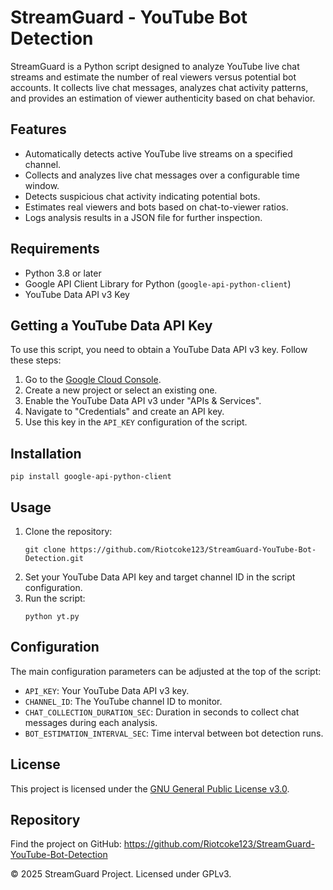 <!DOCTYPE html>
<html lang="en">
<head>
  <meta charset="UTF-8" />
  <meta name="viewport" content="width=device-width, initial-scale=1" />
</head>
<body>
  <h1>StreamGuard - YouTube Bot Detection</h1>
  <p>
    StreamGuard is a Python script designed to analyze YouTube live chat streams and estimate the number of real viewers versus potential bot accounts. 
    It collects live chat messages, analyzes chat activity patterns, and provides an estimation of viewer authenticity based on chat behavior.
  </p>

  <h2>Features</h2>
  <ul>
    <li>Automatically detects active YouTube live streams on a specified channel.</li>
    <li>Collects and analyzes live chat messages over a configurable time window.</li>
    <li>Detects suspicious chat activity indicating potential bots.</li>
    <li>Estimates real viewers and bots based on chat-to-viewer ratios.</li>
    <li>Logs analysis results in a JSON file for further inspection.</li>
  </ul>

  <h2>Requirements</h2>
  <ul>
    <li>Python 3.8 or later</li>
    <li>Google API Client Library for Python (<code>google-api-python-client</code>)</li>
    <li>YouTube Data API v3 Key</li>
  </ul>

  <h2>Getting a YouTube Data API Key</h2>
  <p>
    To use this script, you need to obtain a YouTube Data API v3 key. Follow these steps:
  </p>
  <ol>
    <li>Go to the <a href="https://console.cloud.google.com/" target="_blank" rel="noopener noreferrer">Google Cloud Console</a>.</li>
    <li>Create a new project or select an existing one.</li>
    <li>Enable the YouTube Data API v3 under "APIs & Services".</li>
    <li>Navigate to "Credentials" and create an API key.</li>
    <li>Use this key in the <code>API_KEY</code> configuration of the script.</li>
  </ol>

  <h2>Installation</h2>
  <pre><code>pip install google-api-python-client</code></pre>

  <h2>Usage</h2>
  <ol>
    <li>Clone the repository:
      <pre><code>git clone https://github.com/Riotcoke123/StreamGuard-YouTube-Bot-Detection.git</code></pre>
    </li>
    <li>Set your YouTube Data API key and target channel ID in the script configuration.</li>
    <li>Run the script:
      <pre><code>python yt.py</code></pre>
    </li>
  </ol>

  <h2>Configuration</h2>
  <p>The main configuration parameters can be adjusted at the top of the script:</p>
  <ul>
    <li><code>API_KEY</code>: Your YouTube Data API v3 key.</li>
    <li><code>CHANNEL_ID</code>: The YouTube channel ID to monitor.</li>
    <li><code>CHAT_COLLECTION_DURATION_SEC</code>: Duration in seconds to collect chat messages during each analysis.</li>
    <li><code>BOT_ESTIMATION_INTERVAL_SEC</code>: Time interval between bot detection runs.</li>
  </ul>

  <h2>License</h2>
  <p>This project is licensed under the <a href="https://www.gnu.org/licenses/gpl-3.0.en.html" target="_blank" rel="noopener noreferrer">GNU General Public License v3.0</a>.</p>

  <h2>Repository</h2>
  <p>Find the project on GitHub: <a href="https://github.com/Riotcoke123/StreamGuard-YouTube-Bot-Detection" target="_blank" rel="noopener noreferrer">https://github.com/Riotcoke123/StreamGuard-YouTube-Bot-Detection</a></p>

  <footer>
    &copy; 2025 StreamGuard Project. Licensed under GPLv3.
  </footer>
</body>
</html>

